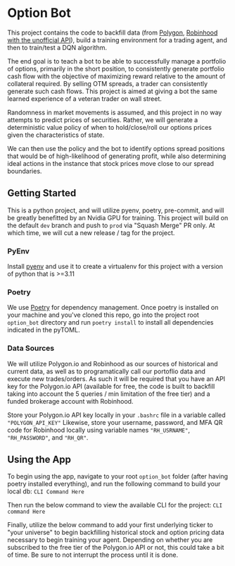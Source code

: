# Option Bot

This project contains the code to backfill data (from [Polygon](https://polygon.io), [Robinhood with the unofficial API](https://github.com/robinhood-unofficial/pyrh)), build a training environment for a trading agent, and then to train/test a DQN algorithm.

The end goal is to teach a bot to be able to successfully manage a portfolio of options, primarily in the short position, to consistently generate portfolio cash flow with the objective of maximizing reward relative to the amount of collateral required. By selling OTM spreads, a trader can consistently generate such cash flows. This project is aimed at giving a bot the same learned experience of a veteran trader on wall street.

Randomness in market movements is assumed, and this project in no way attempts to predict prices of securities. Rather, we will generate a deterministic value policy of when to hold/close/roll our options prices given the characteristics of state.

We can then use the policy and the bot to identify options spread positions that would be of high-likelihood of generating profit, while also determining ideal actions in the instance that stock prices move close to our spread boundaries.

## Getting Started

This is a python project, and will utilize pyenv, poetry, pre-commit, and will be greatly benefitted by an Nvidia GPU for training. This project will build on the default `dev` branch and push to `prod` via "Squash Merge" PR only. At which time, we will cut a new release / tag for the project.

### PyEnv

Install [pyenv](https://github.com/pyenv/pyenv) and use it to create a virtualenv for this project with a version of python that is >=3.11

### Poetry

We use [Poetry](https://python-poetry.org/) for dependency management. Once poetry is installed on your machine and you've cloned this repo, go into the project root `option_bot` directory and run `poetry install` to install all dependencies indicated in the pyTOML.

### Data Sources

We will utilize Polygon.io and Robinhood as our sources of historical and current data, as well as to programatically call our portoflio data and execute new trades/orders. As such it will be required that you have an API key for the Polygon.io API (available for free, the code is built to backfill taking into account the 5 queries / min limitation of the free tier) and a funded brokerage account with Robinhood. 

Store your Polygon.io API key locally in your `.bashrc` file in a variable called `"POLYGON_API_KEY"`
Likewise, store your username, password, and MFA QR code for Robinhood locally using variable names `"RH_USRNAME"`, `"RH_PASSWORD"`, and `"RH_QR"`.

## Using the App

To begin using the app, navigate to your root `option_bot` folder (after having poetry installed everything), and run the following command to build your local db:
```CLI Command Here```

Then run the below command to view the available CLI for the project:
```CLI command Here```

Finally, utilize the below command to add your first underlying ticker to "your universe" to begin backfilling historical stock and option pricing data necessary to begin training your agent. Depending on whether you are subscribed to the free tier of the Polygon.io API or not, this could take a bit of time. Be sure to not interrupt the process until it is done.
